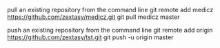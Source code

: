 pull an existing repository from the command line
git remote add medicz https://github.com/zextasy/medicz.git
git pull medicz master

push an existing repository from the command line
git remote add origin https://github.com/zextasy/tst.git
git push -u origin master